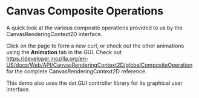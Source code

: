 # Canvas Composite Operations

A quick look at the various composite operations provided to us by the CanvasRenderingContext2D interface.

Click on the page to form a new curl, or check out the other animations using the **Animation** tab in the GUI. Check out https://developer.mozilla.org/en-US/docs/Web/API/CanvasRenderingContext2D/globalCompositeOperation for the complete CanvasRenderingContext2D reference.

This demo also uses the dat.GUI controller library for its graphical user interface.